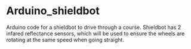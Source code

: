 # Arduino_shieldbot
Arduino code for a shieldbot to drive through a course.
Shieldbot has 2 infared reflectance sensors, which will be used to ensure the wheels are rotating at the same speed when going straight.
